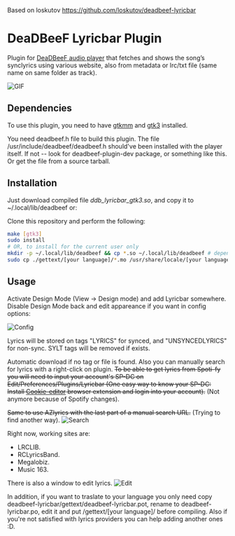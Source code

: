 Based on loskutov https://github.com/loskutov/deadbeef-lyricbar

# DeaDBeeF Lyricbar Plugin
Plugin for [DeaDBeeF audio player](https://github.com/DeaDBeeF-Player/deadbeef) that fetches and shows the song’s synclyrics using various website, also from metadata or lrc/txt file (same name on same folder as track).

![GIF](https://github.com/AsVHEn/deadbeef-lyricbar/assets/4272271/2506a8cb-2c94-4a73-99c7-33b7aa22e26e)


## Dependencies
To use this plugin, you need to have [gtkmm](http://www.gtkmm.org/) and [gtk3](https://www.gtk.org/) installed.

You need deadbeef.h file to build this plugin. The file /usr/include/deadbeef/deadbeef.h should've been installed with the player itself. If not -- look for deadbeef-plugin-dev package, or something like this. Or get the file from a source tarball.

## Installation
Just download compiled file _ddb_lyricbar_gtk3.so_, and copy it to ~/.local/lib/deadbeef or:

Clone this repository and perform the following:
```sh
make [gtk3]
sudo install
# OR, to install for the current user only
mkdir -p ~/.local/lib/deadbeef && cp *.so ~/.local/lib/deadbeef # depends on where deadbeef is installed
sudo cp ./gettext/[your language]/*.mo /usr/share/locale/[your language]/LC_MESSAGES/ 
```

## Usage
Activate Design Mode (View → Design mode) and add Lyricbar somewhere. Disable Design Mode back and edit appareance if you want in config options:

![Config](https://github.com/AsVHEn/deadbeef-lyricbar/assets/4272271/5cbf1cba-9eff-4694-ad34-d814b8abe84f)

Lyrics will be stored on tags "LYRICS" for synced, and "UNSYNCEDLYRICS" for non-sync. SYLT tags will be removed if exists.

Automatic download if no tag or file is found. Also you can manually search for lyrics with a right-click on plugin. ~~To be able to get lyrics from Spoti-fy you will need to input your account's SP-DC on Edit/Preferences/Plugins/Lyricbar (One easy way to know your SP-DC: Install [Cookie-editor](https://cookie-editor.com/) browser extension and login into your account).~~ (Not anymore because of Spotify changes).

~~Same to use AZlyrics with the last part of a manual search URL.~~ (Trying to find another way).
![Search](https://github.com/AsVHEn/deadbeef-lyricbar/assets/4272271/03b1ade0-11da-4c69-b85b-cb3f26ed8b65)

Right now, working sites are:
- LRCLIB.
- RCLyricsBand.
- Megalobiz.
- Music 163.


There is also a window to edit lyrics.
![Edit](https://github.com/AsVHEn/deadbeef-lyricbar/assets/4272271/5e2c30b6-e21b-483e-abe6-c0d12ed13d84)

In addition, if you want to traslate to your language you only need copy deadbeef-lyricbar/gettext/deadbeef-lyricbar.pot, rename to deadbeef-lyricbar.po, edit it and put /gettext/[your language]/ before compiling. Also if you're not satisfied with lyrics providers you can help adding another ones :D.
